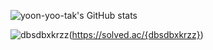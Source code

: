![yoon-yoo-tak's GitHub stats](https://github-readme-stats.vercel.app/api?username=yoon-yoo-tak&show_icons=true&theme=dracula)


![dbsdbxkrzz](http://mazassumnida.wtf/api/v2/generate_badge?boj={dbsdbxkrzz})(https://solved.ac/{dbsdbxkrzz})
